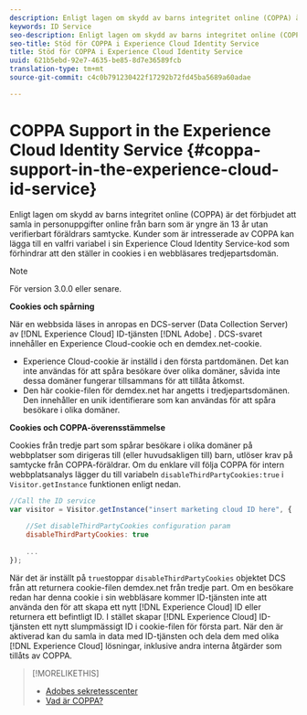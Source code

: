 ```yaml
---
description: Enligt lagen om skydd av barns integritet online (COPPA) är det förbjudet att samla in personuppgifter online från barn som är yngre än 13 år utan verifierbart föräldrars samtycke. Kunder som är intresserade av COPPA kan lägga till en valfri variabel i sin Experience Cloud Identity Service-kod som förhindrar att den ställer in cookies i en webbläsares tredjepartsdomän.
keywords: ID Service
seo-description: Enligt lagen om skydd av barns integritet online (COPPA) är det förbjudet att samla in personuppgifter online från barn som är yngre än 13 år utan verifierbart föräldrars samtycke. Kunder som är intresserade av COPPA kan lägga till en valfri variabel i sin Experience Cloud Identity Service-kod som förhindrar att den ställer in cookies i en webbläsares tredjepartsdomän.
seo-title: Stöd för COPPA i Experience Cloud Identity Service
title: Stöd för COPPA i Experience Cloud Identity Service
uuid: 621b5ebd-92e7-4635-be85-8d7e36589fcb
translation-type: tm+mt
source-git-commit: c4c0b791230422f17292b72fd45ba5689a60adae

---
```



# COPPA Support in the Experience Cloud Identity Service {#coppa-support-in-the-experience-cloud-id-service}

Enligt lagen om skydd av barns integritet online (COPPA) är det förbjudet att samla in personuppgifter online från barn som är yngre än 13 år utan verifierbart föräldrars samtycke. Kunder som är intresserade av COPPA kan lägga till en valfri variabel i sin Experience Cloud Identity Service-kod som förhindrar att den ställer in cookies i en webbläsares tredjepartsdomän.

>[!NOTE]
>
>För version 3.0.0 eller senare.

**Cookies och spårning**

När en webbsida läses in anropas en DCS-server (Data Collection Server) av [!DNL Experience Cloud] ID-tjänsten [!DNL Adobe] . DCS-svaret innehåller en Experience Cloud-cookie och en demdex.net-cookie.

* Experience Cloud-cookie är inställd i den första partdomänen. Det kan inte användas för att spåra besökare över olika domäner, såvida inte dessa domäner fungerar tillsammans för att tillåta åtkomst.
* Den här cookie-filen för demdex.net har angetts i tredjepartsdomänen. Den innehåller en unik identifierare som kan användas för att spåra besökare i olika domäner.

**Cookies och COPPA-överensstämmelse**

Cookies från tredje part som spårar besökare i olika domäner på webbplatser som dirigeras till (eller huvudsakligen till) barn, utlöser krav på samtycke från COPPA-föräldrar. Om du enklare vill följa COPPA för intern webbplatsanalys lägger du till variabeln `disableThirdPartyCookies:true` i `Visitor.getInstance` funktionen enligt nedan.

```js
//Call the ID service 
var visitor = Visitor.getInstance("insert marketing cloud ID here", { 
 
    //Set disableThirdPartyCookies configuration param 
    disableThirdPartyCookies: true 
 
    ... 
});
```

När det är inställt på `true`stoppar `disableThirdPartyCookies` objektet DCS från att returnera cookie-filen demdex.net från tredje part. Om en besökare redan har denna cookie i sin webbläsare kommer ID-tjänsten inte att använda den för att skapa ett nytt [!DNL Experience Cloud] ID eller returnera ett befintligt ID. I stället skapar [!DNL Experience Cloud] ID-tjänsten ett nytt slumpmässigt ID i cookie-filen för första part. När den är aktiverad kan du samla in data med ID-tjänsten och dela dem med olika [!DNL Experience Cloud] lösningar, inklusive andra interna åtgärder som tillåts av COPPA.

>[!MORELIKETHIS]
>
>* [Adobes sekretesscenter](http://www.adobe.com/privacy.html)
>* [Vad är COPPA?](http://www.consumer.ftc.gov/articles/0031-protecting-your-childs-privacy-online#whatis)

